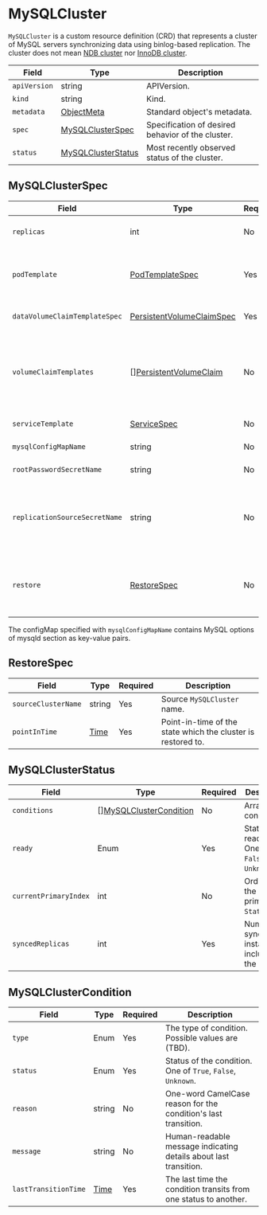 MySQLCluster
===========

`MySQLCluster` is a custom resource definition (CRD) that represents a cluster of MySQL servers synchronizing data using binlog-based replication.
The cluster does not mean [NDB cluster](https://dev.mysql.com/doc/refman/8.0/en/mysql-cluster.html) nor [InnoDB cluster](https://dev.mysql.com/doc/refman/8.0/en/mysql-innodb-cluster-userguide.html).

| Field        | Type                                      | Description                                       |
| ------------ | ----------------------------------------- | ------------------------------------------------- |
| `apiVersion` | string                                    | APIVersion.                                       |
| `kind`       | string                                    | Kind.                                             |
| `metadata`   | [ObjectMeta]                              | Standard object's metadata.                       |
| `spec`       | [MySQLClusterSpec](#MySQLClusterSpec)     | Specification of desired behavior of the cluster. |
| `status`     | [MySQLClusterStatus](#MySQLClusterStatus) | Most recently observed status of the cluster.     |

MySQLClusterSpec
----------------

| Field                         | Type                        | Required | Description                                                                                                                                                                       |
| ----------------------------- | --------------------------- | -------- | --------------------------------------------------------------------------------------------------------------------------------------------------------------------------------- |
| `replicas`                    | int                         | No       | The number of instances. Available values are 1, 3, and 5. Default value is 1.                                                                                                    |
| `podTemplate`                 | [PodTemplateSpec]           | Yes      | `Pod` template for MySQL server container.<br /> Strictly, the metadata for this template is a subset of [ObjectMeta].                                                            |
| `dataVolumeClaimTemplateSpec` | [PersistentVolumeClaimSpec] | Yes      | `PersistentVolumeClaimSpec` template for MySQL data volume.                                                                                                                       |
| `volumeClaimTemplates`        | \[\][PersistentVolumeClaim] | No       | `PersistentVolumeClaim` templates for volumes used by MySQL server container, except for data volume.<br /> Strictly, the metadata for each template is a subset of [ObjectMeta]. |
| `serviceTemplate`             | [ServiceSpec]               | No       | `Service` template for both primary and replicas.                                                                                                                                 |
| `mysqlConfigMapName`          | string                      | No       | `ConfigMap` name of MySQL config.                                                                                                                                                 |
| `rootPasswordSecretName`      | string                      | No       | `Secret` name for root user config.                                                                                                                                               |
| `replicationSourceSecretName` | string                      | No       | `Secret` name which contains replication source info. Keys must appear in [Options].<br/> If this field is given, the `MySQLCluster` works as an intermediate primary.            |
| `restore`                     | [RestoreSpec](#RestoreSpec) | No       | Specification to perform Point-in-Time-Recovery from existing cluster.<br/> If this field is filled, start restoring. This field is unable to be updated.                         |

The configMap specified with `mysqlConfigMapName` contains MySQL options of mysqld section as key-value pairs.

RestoreSpec
-----------

| Field               | Type   | Required | Description                                                  |
| ------------------- | ------ | -------- | ------------------------------------------------------------ |
| `sourceClusterName` | string | Yes      | Source `MySQLCluster` name.                                  |
| `pointInTime`       | [Time] | Yes      | Point-in-time of the state which the cluster is restored to. |

MySQLClusterStatus
------------------

| Field                 | Type                                                | Required | Description                                             |
| --------------------- | --------------------------------------------------- | -------- | ------------------------------------------------------- |
| `conditions`          | \[\][MySQLClusterCondition](#MySQLClusterCondition) | No       | Array of conditions.                                    |
| `ready`               | Enum                                                | Yes      | Status of readiness. One of `True`, `False`, `Unknown`. |
| `currentPrimaryIndex` | int                                                 | No       | Ordinal of the current primary in `StatefulSet`.        |
| `syncedReplicas`      | int                                                 | Yes      | Number of synced instances including the primary.       |

MySQLClusterCondition
---------------------

| Field                | Type   | Required | Description                                                      |
| -------------------- | ------ | -------- | ---------------------------------------------------------------- |
| `type`               | Enum   | Yes      | The type of condition. Possible values are (TBD).                |
| `status`             | Enum   | Yes      | Status of the condition. One of `True`, `False`, `Unknown`.      |
| `reason`             | string | No       | One-word CamelCase reason for the condition's last transition.   |
| `message`            | string | No       | Human-readable message indicating details about last transition. |
| `lastTransitionTime` | [Time] | Yes      | The last time the condition transits from one status to another. |

[ObjectMeta]: https://kubernetes.io/docs/reference/generated/kubernetes-api/v1.18/#objectmeta-v1-meta
[Time]: https://kubernetes.io/docs/reference/generated/kubernetes-api/v1.18/#time-v1-meta
[PersistentVolumeClaim]: https://kubernetes.io/docs/reference/generated/kubernetes-api/v1.18/#persistentvolumeclaim-v1-core
[PersistentVolumeClaimSpec]: https://kubernetes.io/docs/reference/generated/kubernetes-api/v1.18/#persistentvolumeclaimspec-v1-core
[PodTemplateSpec]: https://kubernetes.io/docs/reference/generated/kubernetes-api/v1.18/#podtemplatespec-v1-core
[ServiceSpec]: https://kubernetes.io/docs/reference/generated/kubernetes-api/v1.18/#servicespec-v1-core
[Options]: https://dev.mysql.com/doc/refman/8.0/en/change-master-to.html
